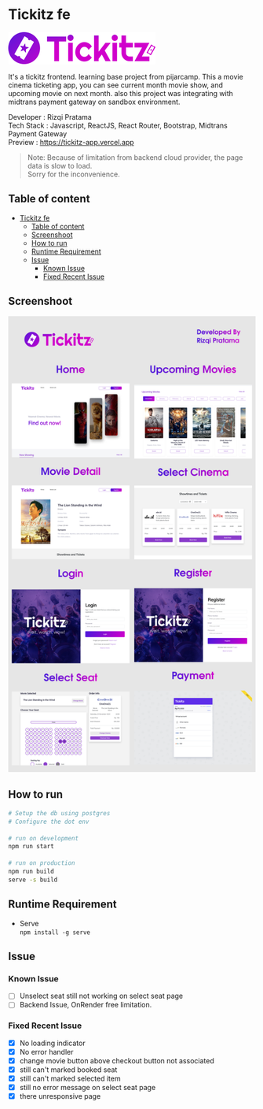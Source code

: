 # Tickitz fe  

![logo](docs/tickitz.png)

It's a tickitz frontend. learning base project from pijarcamp. This a movie cinema ticketing app, you can see current month movie show, and upcoming movie on next month. also this project was integrating with midtrans payment gateway on sandbox environment.  

Developer : Rizqi Pratama  
Tech Stack : Javascript, ReactJS, React Router, Bootstrap, Midtrans Payment Gateway  
Preview : <https://tickitz-app.vercel.app>

> Note: Because of limitation from backend cloud provider, the page data is slow to load.  
> Sorry for the inconvenience.

## Table of content

- [Tickitz fe](#tickitz-fe)
	- [Table of content](#table-of-content)
	- [Screenshoot](#screenshoot)
	- [How to run](#how-to-run)
	- [Runtime Requirement](#runtime-requirement)
	- [Issue](#issue)
		- [Known Issue](#known-issue)
		- [Fixed Recent Issue](#fixed-recent-issue)

## Screenshoot

![overview](./docs/overview.png)

## How to run

```bash
# Setup the db using postgres
# Configure the dot env

# run on development
npm run start

# run on production
npm run build
serve -s build

```

## Runtime Requirement

- Serve  
``npm install -g serve``

## Issue

### Known Issue

- [ ] Unselect seat still not working on select seat page
- [ ] Backend Issue, OnRender free limitation.

### Fixed Recent Issue

- [x] No loading indicator
- [x] No error handler
- [x] change movie button above checkout button not associated
- [x] still can't marked booked seat
- [x] still can't marked selected item
- [x] still no error message on select seat page
- [x] there unresponsive page

